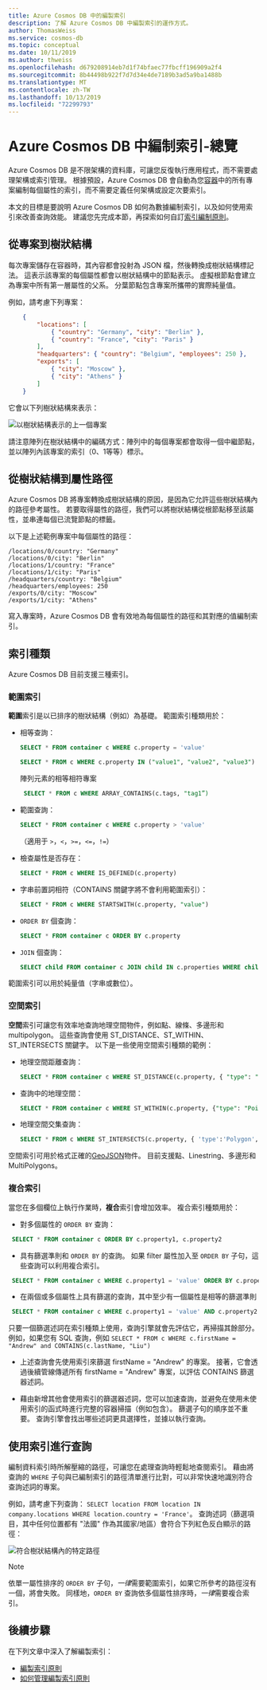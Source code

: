 ```yaml
---
title: Azure Cosmos DB 中的編製索引
description: 了解 Azure Cosmos DB 中編製索引的運作方式。
author: ThomasWeiss
ms.service: cosmos-db
ms.topic: conceptual
ms.date: 10/11/2019
ms.author: thweiss
ms.openlocfilehash: d679208914eb7d1f74bfaec77fbcff196909a2f4
ms.sourcegitcommit: 8b44498b922f7d7d34e4de7189b3ad5a9ba1488b
ms.translationtype: MT
ms.contentlocale: zh-TW
ms.lasthandoff: 10/13/2019
ms.locfileid: "72299793"
---
```

# <a name="indexing-in-azure-cosmos-db---overview"></a>Azure Cosmos DB 中編制索引-總覽

Azure Cosmos DB 是不限架構的資料庫，可讓您反復執行應用程式，而不需要處理架構或索引管理。 根據預設，Azure Cosmos DB 會自動為您[容器](databases-containers-items.md#azure-cosmos-containers)中的所有專案編制每個屬性的索引，而不需要定義任何架構或設定次要索引。

本文的目標是要說明 Azure Cosmos DB 如何為數據編制索引，以及如何使用索引來改善查詢效能。 建議您先完成本節，再探索如何自訂[索引編制原則](index-policy.md)。

## <a name="from-items-to-trees"></a>從專案到樹狀結構

每次專案儲存在容器時，其內容都會投射為 JSON 檔，然後轉換成樹狀結構標記法。 這表示該專案的每個屬性都會以樹狀結構中的節點表示。 虛擬根節點會建立為專案中所有第一層屬性的父系。 分葉節點包含專案所攜帶的實際純量值。

例如，請考慮下列專案：

```json
    {
        "locations": [
            { "country": "Germany", "city": "Berlin" },
            { "country": "France", "city": "Paris" }
        ],
        "headquarters": { "country": "Belgium", "employees": 250 },
        "exports": [
            { "city": "Moscow" },
            { "city": "Athens" }
        ]
    }
```

它會以下列樹狀結構來表示：

![以樹狀結構表示的上一個專案](./media/index-overview/item-as-tree.png)

請注意陣列在樹狀結構中的編碼方式：陣列中的每個專案都會取得一個中繼節點，並以陣列內該專案的索引（0、1等等）標示。

## <a name="from-trees-to-property-paths"></a>從樹狀結構到屬性路徑

Azure Cosmos DB 將專案轉換成樹狀結構的原因，是因為它允許這些樹狀結構內的路徑參考屬性。 若要取得屬性的路徑，我們可以將樹狀結構從根節點移至該屬性，並串連每個已流覽節點的標籤。

以下是上述範例專案中每個屬性的路徑：

    /locations/0/country: "Germany"
    /locations/0/city: "Berlin"
    /locations/1/country: "France"
    /locations/1/city: "Paris"
    /headquarters/country: "Belgium"
    /headquarters/employees: 250
    /exports/0/city: "Moscow"
    /exports/1/city: "Athens"

寫入專案時，Azure Cosmos DB 會有效地為每個屬性的路徑和其對應的值編制索引。

## <a name="index-kinds"></a>索引種類

Azure Cosmos DB 目前支援三種索引。

### <a name="range-index"></a>範圍索引

**範圍**索引是以已排序的樹狀結構（例如）為基礎。 範圍索引種類用於：

- 相等查詢：

    ```sql
   SELECT * FROM container c WHERE c.property = 'value'
   ```

   ```sql
   SELECT * FROM c WHERE c.property IN ("value1", "value2", "value3")
   ```

   陣列元素的相等相符專案
   ```sql
    SELECT * FROM c WHERE ARRAY_CONTAINS(c.tags, "tag1”)
    ```

- 範圍查詢：

   ```sql
   SELECT * FROM container c WHERE c.property > 'value'
   ```
  （適用于 `>`，`<`，`>=`，`<=`，`!=`）

- 檢查屬性是否存在：

   ```sql
   SELECT * FROM c WHERE IS_DEFINED(c.property)
   ```

- 字串前置詞相符（CONTAINS 關鍵字將不會利用範圍索引）：

   ```sql
   SELECT * FROM c WHERE STARTSWITH(c.property, "value")
   ```

- `ORDER BY` 個查詢：

   ```sql
   SELECT * FROM container c ORDER BY c.property
   ```

- `JOIN` 個查詢：

   ```sql
   SELECT child FROM container c JOIN child IN c.properties WHERE child = 'value'
   ```

範圍索引可以用於純量值（字串或數位）。

### <a name="spatial-index"></a>空間索引

**空間**索引可讓您有效率地查詢地理空間物件，例如點、線條、多邊形和 multipolygon。 這些查詢會使用 ST_DISTANCE、ST_WITHIN、ST_INTERSECTS 關鍵字。 以下是一些使用空間索引種類的範例：

- 地理空間距離查詢：

   ```sql
   SELECT * FROM container c WHERE ST_DISTANCE(c.property, { "type": "Point", "coordinates": [0.0, 10.0] }) < 40
   ```

- 查詢中的地理空間：

   ```sql
   SELECT * FROM container c WHERE ST_WITHIN(c.property, {"type": "Point", "coordinates": [0.0, 10.0] } })
   ```

- 地理空間交集查詢：

   ```sql
   SELECT * FROM c WHERE ST_INTERSECTS(c.property, { 'type':'Polygon', 'coordinates': [[ [31.8, -5], [32, -5], [31.8, -5] ]]  })  
   ```

空間索引可用於格式正確的[GeoJSON](geospatial.md)物件。 目前支援點、Linestring、多邊形和 MultiPolygons。

### <a name="composite-indexes"></a>複合索引

當您在多個欄位上執行作業時，**複合**索引會增加效率。 複合索引種類用於：

- 對多個屬性的 `ORDER BY` 查詢：

```sql
 SELECT * FROM container c ORDER BY c.property1, c.property2
```

- 具有篩選準則和 `ORDER BY` 的查詢。 如果 filter 屬性加入至 `ORDER BY` 子句，這些查詢可以利用複合索引。

```sql
 SELECT * FROM container c WHERE c.property1 = 'value' ORDER BY c.property1, c.property2
```

- 在兩個或多個屬性上具有篩選的查詢，其中至少有一個屬性是相等的篩選準則

```sql
 SELECT * FROM container c WHERE c.property1 = 'value' AND c.property2 > 'value'
```

只要一個篩選述詞在索引種類上使用，查詢引擎就會先評估它，再掃描其餘部分。 例如，如果您有 SQL 查詢，例如 `SELECT * FROM c WHERE c.firstName = "Andrew" and CONTAINS(c.lastName, "Liu")`

* 上述查詢會先使用索引來篩選 firstName = "Andrew" 的專案。 接著，它會透過後續管線傳遞所有 firstName = "Andrew" 專案，以評估 CONTAINS 篩選器述詞。

* 藉由新增其他會使用索引的篩選器述詞，您可以加速查詢，並避免在使用未使用索引的函式時進行完整的容器掃描（例如包含）。 篩選子句的順序並不重要。 查詢引擎會找出哪些述詞更具選擇性，並據以執行查詢。


## <a name="querying-with-indexes"></a>使用索引進行查詢

編制資料索引時所解壓縮的路徑，可讓您在處理查詢時輕鬆地查閱索引。 藉由將查詢的 `WHERE` 子句與已編制索引的路徑清單進行比對，可以非常快速地識別符合查詢述詞的專案。

例如，請考慮下列查詢： `SELECT location FROM location IN company.locations WHERE location.country = 'France'`。 查詢述詞（篩選項目，其中任何位置都有 "法國" 作為其國家/地區）會符合下列紅色反白顯示的路徑：

![符合樹狀結構內的特定路徑](./media/index-overview/matching-path.png)

> [!NOTE]
> 依單一屬性排序的 `ORDER BY` 子句，*一律*需要範圍索引，如果它所參考的路徑沒有一個，將會失敗。 同樣地，`ORDER BY` 查詢依多個屬性排序時，*一律*需要複合索引。

## <a name="next-steps"></a>後續步驟

在下列文章中深入了解編製索引：

- [編製索引原則](index-policy.md)
- [如何管理編製索引原則](how-to-manage-indexing-policy.md)

